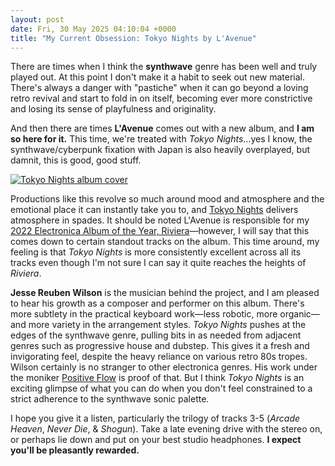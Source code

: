 ```yaml
---
layout: post
date: Fri, 30 May 2025 04:10:04 +0000
title: "My Current Obsession: Tokyo Nights by L'Avenue"
---
```


There are times when I think the **synthwave** genre has been well and truly played out. At this point I don't make it a habit to seek out new material. There's always a danger with "pastiche" when it can go beyond a loving retro revival and start to fold in on itself, becoming ever more constrictive and losing its sense of playfulness and originality.

And then there are times **L'Avenue** comes out with a new album, and **I am so here for it.** This time, we're treated with _Tokyo Nights_…yes I know, the synthwave/cyberpunk fixation with Japan is also heavily overplayed, but damnit, this is good, good stuff.

[![Tokyo Nights album cover](/images/lavenue-tokyo-nights.jpg)](https://lavenue.bandcamp.com/album/tokyo-nights-2)

Productions like this revolve so much around mood and atmosphere and the emotional place it can instantly take you to, and [Tokyo Nights](https://lavenue.bandcamp.com/album/tokyo-nights-2) delivers atmosphere in spades. It should be noted L'Avenue is responsible for my [2022 Electronica Album of the Year, Riviera](https://www.yarred.com/2024/12/21/album-of-the-year-2024/)—however, I will say that this comes down to certain standout tracks on the album. This time around, my feeling is that _Tokyo Nights_ is more consistently excellent across all its tracks even though I'm not sure I can say it quite reaches the heights of _Riviera_.

**Jesse Reuben Wilson** is the musician behind the project, and I am pleased to hear his growth as a composer and performer on this album. There's more subtlety in the practical keyboard work—less robotic, more organic—and more variety in the arrangement styles. _Tokyo Nights_ pushes at the edges of the synthwave genre, pulling bits in as needed from adjacent genres such as progressive house and dubstep. This gives it a fresh and invigorating feel, despite the heavy reliance on various retro 80s tropes. Wilson certainly is no stranger to other electronica genres. His work under the moniker [Positive Flow](https://positiveflow.bandcamp.com) is proof of that. But I think _Tokyo Nights_ is an exciting glimpse of what you can do when you don't feel constrained to a strict adherence to the synthwave sonic palette.

I hope you give it a listen, particularly the trilogy of tracks 3-5 (_Arcade Heaven_, _Never Die_, & _Shogun_). Take a late evening drive with the stereo on, or perhaps lie down and put on your best studio headphones. **I expect you'll be pleasantly rewarded.**
